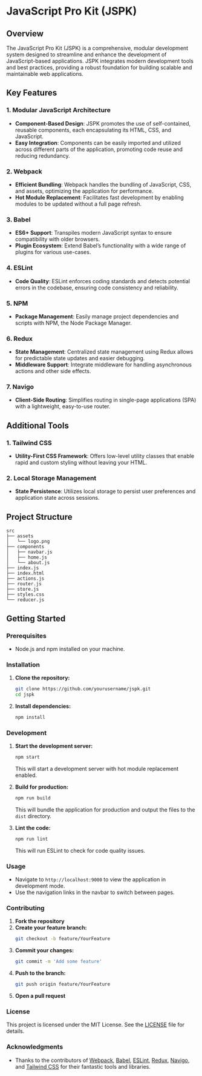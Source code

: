 
# JavaScript Pro Kit (JSPK)

## Overview
The JavaScript Pro Kit (JSPK) is a comprehensive, modular development system designed to streamline and enhance the development of JavaScript-based applications. JSPK integrates modern development tools and best practices, providing a robust foundation for building scalable and maintainable web applications.

## Key Features

### 1. Modular JavaScript Architecture
- **Component-Based Design**: JSPK promotes the use of self-contained, reusable components, each encapsulating its HTML, CSS, and JavaScript.
- **Easy Integration**: Components can be easily imported and utilized across different parts of the application, promoting code reuse and reducing redundancy.

### 2. Webpack
- **Efficient Bundling**: Webpack handles the bundling of JavaScript, CSS, and assets, optimizing the application for performance.
- **Hot Module Replacement**: Facilitates fast development by enabling modules to be updated without a full page refresh.

### 3. Babel
- **ES6+ Support**: Transpiles modern JavaScript syntax to ensure compatibility with older browsers.
- **Plugin Ecosystem**: Extend Babel’s functionality with a wide range of plugins for various use-cases.

### 4. ESLint
- **Code Quality**: ESLint enforces coding standards and detects potential errors in the codebase, ensuring code consistency and reliability.

### 5. NPM
- **Package Management**: Easily manage project dependencies and scripts with NPM, the Node Package Manager.

### 6. Redux
- **State Management**: Centralized state management using Redux allows for predictable state updates and easier debugging.
- **Middleware Support**: Integrate middleware for handling asynchronous actions and other side effects.

### 7. Navigo
- **Client-Side Routing**: Simplifies routing in single-page applications (SPA) with a lightweight, easy-to-use router.

## Additional Tools

### 1. Tailwind CSS
- **Utility-First CSS Framework**: Offers low-level utility classes that enable rapid and custom styling without leaving your HTML.

### 2. Local Storage Management
- **State Persistence**: Utilizes local storage to persist user preferences and application state across sessions.

## Project Structure
```
src
├── assets
│   └── logo.png
├── components
│   ├── navbar.js
│   ├── home.js
│   └── about.js
├── index.js
├── index.html
├── actions.js
├── router.js
├── store.js
├── styles.css
└── reducer.js
```

## Getting Started

### Prerequisites
- Node.js and npm installed on your machine.

### Installation

1. **Clone the repository:**
   ```sh
   git clone https://github.com/yourusername/jspk.git
   cd jspk
   ```

2. **Install dependencies:**
   ```sh
   npm install
   ```

### Development

1. **Start the development server:**
   ```sh
   npm start
   ```
   This will start a development server with hot module replacement enabled.

2. **Build for production:**
   ```sh
   npm run build
   ```
   This will bundle the application for production and output the files to the `dist` directory.

3. **Lint the code:**
   ```sh
   npm run lint
   ```
   This will run ESLint to check for code quality issues.

### Usage

- Navigate to `http://localhost:9000` to view the application in development mode.
- Use the navigation links in the navbar to switch between pages.

### Contributing

1. **Fork the repository**
2. **Create your feature branch:**
   ```sh
   git checkout -b feature/YourFeature
   ```
3. **Commit your changes:**
   ```sh
   git commit -m 'Add some feature'
   ```
4. **Push to the branch:**
   ```sh
   git push origin feature/YourFeature
   ```
5. **Open a pull request**

### License

This project is licensed under the MIT License. See the [LICENSE](LICENSE) file for details.

### Acknowledgments
- Thanks to the contributors of [Webpack](https://webpack.js.org/), [Babel](https://babeljs.io/), [ESLint](https://eslint.org/), [Redux](https://redux.js.org/), [Navigo](https://github.com/krasimir/navigo), and [Tailwind CSS](https://tailwindcss.com/) for their fantastic tools and libraries.
